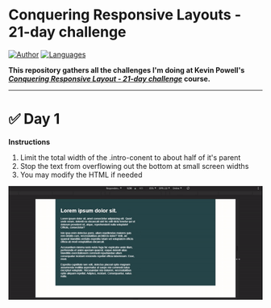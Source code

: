 # Conquering Responsive Layouts - 21-day challenge 

[![Author](https://img.shields.io/badge/author-paulodelia-important?style=flat-square)](https://github.com/paulodelia)
[![Languages](https://img.shields.io/github/languages/count/paulodelia/conquering-responsive-layouts?color=important&style=flat-square)](#)

**This repository gathers all the challenges I'm doing at Kevin Powell's *[Conquering Responsive Layout - 21-day challenge](https://courses.kevinpowell.co/conquering-responsive-layouts)* course.**

---

# :white_check_mark: Day 1

**Instructions**
1) Limit the total width of
   the .intro-conent to about half
   of it's parent
2) Stop the text from overflowing
   out the bottom at small screen
   widths
3) You may modify the HTML if needed

<p align="center"><img src="day-1/day-1-challenge.gif?raw=true"/></p>